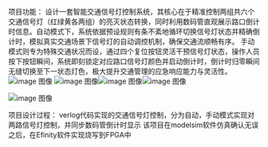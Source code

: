 项目功能：
设计一套智能交通信号灯控制系统，其核心在于精准控制两组共六个交通信号灯（红绿黄各两组）的亮灭状态转换，同时利用数码管直观展示路口倒计时信息。自动模式下，系统依据预设规则有条不紊地循环切换信号灯状态并精确倒计时，模拟真实交通场景下信号灯的自动调控机制，确保交通流顺畅有序。
手动模式则专为特殊交通状况而设，通过四个复位按钮灵活干预信号灯状态，操作人员按下按钮瞬间，系统即刻锁定对应路口信号灯颜色并启动倒计时，倒计时归零瞬间无缝切换至下一状态灯色，极大提升交通管理的应急响应能力与灵活性。
![image   图像](https://github.com/user-attachments/assets/cad26a11-ce54-4880-ab3f-ad59e6327e28)
![image   图像](https://github.com/user-attachments/assets/a919099d-9418-4f94-ab58-cc526592bf9f)![image   图像](https://github.com/user-attachments/assets/0b608e8a-2af2-4458-9685-a8f38a8134ab)![image   图像](https://github.com/user-attachments/assets/874c6fdc-75e8-45aa-85b1-c55d9ca2306c)

![image   图像](https://github.com/user-attachments/assets/06816c21-1b9b-48e7-b69d-d3bd976189db)

项目设计过程：
verlog代码实现的交通信号灯控制，分为自动，手动模式实现对两路信号灯控制，并同步数码管倒计时显示
该项目在modelsim软件仿真确认无误之后，在Efinity软件实现烧写到FPGA中

